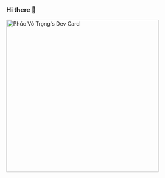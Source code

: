 ### Hi there 👋

<!--
**carydeep/carydeep** is a ✨ _special_ ✨ repository because its `README.md` (this file) appears on your GitHub profile.

Here are some ideas to get you started:

- 🔭 I’m currently working on ...
- 🌱 I’m currently learning ...
- 👯 I’m looking to collaborate on ...
- 🤔 I’m looking for help with ...
- 💬 Ask me about ...
- 📫 How to reach me: ...
- 😄 Pronouns: ...
- ⚡ Fun fact: ...
-->

<a href="https://app.daily.dev/carycool"><img src="https://api.daily.dev/devcards/c2544e808815481eb960c460f0f7755d.png?r=5is" width="400" alt="Phúc Võ Trọng's Dev Card"/></a>
